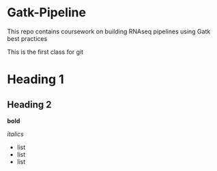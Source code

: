 # Gatk-Pipeline
This repo contains coursework on building RNAseq pipelines using Gatk best practices 

This is the first class for git 

# Heading 1
## Heading 2

**bold**

*italics*

- list
- list
- list

